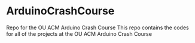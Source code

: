 # ArduinoCrashCourse
Repo for the OU ACM Arduino Crash Course
This repo contains the codes for all of the projects at the OU ACM Arduino Crash Course
